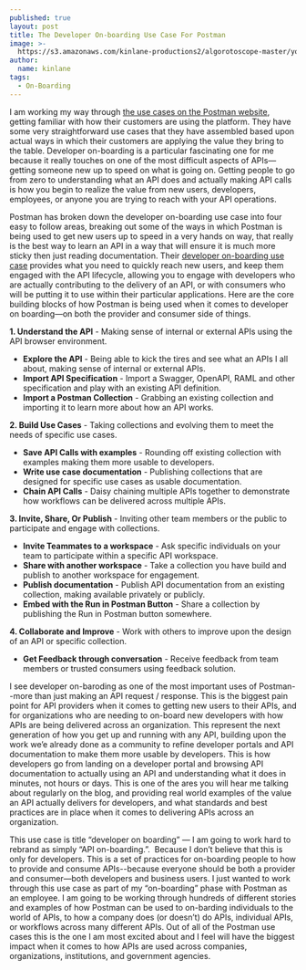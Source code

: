```yaml
---
published: true
layout: post
title: The Developer On-boarding Use Case For Postman
image: >-
  https://s3.amazonaws.com/kinlane-productions2/algorotoscope-master/yosemite-yosemite-marcel-duchamp.jpg
author:
  name: kinlane
tags:
  - On-Boarding
---
```

I am working my way through [the use cases on the Postman website](https://www.postman.com/use-cases/developer-onboarding), getting familiar with how their customers are using the platform. They have some very straightforward use cases that they have assembled based upon actual ways in which their customers are applying the value they bring to the table. Developer on-boarding is a particular fascinating one for me because it really touches on one of the most difficult aspects of APIs—getting someone new up to speed on what is going on. Getting people to go from zero to understanding what an API does and actually making API calls is how you begin to realize the value from new users, developers, employees, or anyone you are trying to reach with your API operations.

Postman has broken down the developer on-boarding use case into four easy to follow areas, breaking out some of the ways in which Postman is being used to get new users up to speed in a very hands on way, that really is the best way to learn an API in a way that will ensure it is much more sticky then just reading documentation. Their [developer on-boarding use case](https://www.postman.com/use-cases/developer-onboarding) provides what you need to quickly reach new users, and keep them engaged with the API lifecycle, allowing you to engage with developers who are actually contributing to the delivery of an API, or with consumers who will be putting it to use within their particular applications. Here are the core building blocks of how Postman is being used when it comes to developer on boarding—on both the provider and consumer side of things.

**1\. Understand the API** - Making sense of internal or external APIs using the API browser environment.

*   **Explore the API** \- Being able to kick the tires and see what an APIs I all about, making sense of internal or external APIs.
*   **Import API Specification** \- Import a Swagger, OpenAPI, RAML and other specification and play with an existing API definition.
*   **Import a Postman Collection** \- Grabbing an existing collection and importing it to learn more about how an API works.

**2\. Build Use Cases** - Taking collections and evolving them to meet the needs of specific use cases.

*   **Save API Calls with examples** - Rounding off existing collection with examples making them more usable to developers.
*   **Write use case documentation** \- Publishing collections that are designed for specific use cases as usable documentation.
*   **Chain API Calls** \- Daisy chaining multiple APIs together to demonstrate how workflows can be delivered across multiple APIs.

**3\. Invite, Share, Or Publish** - Inviting other team members or the public to participate and engage with collections.

*   **Invite Teammates to a workspace** \- Ask specific individuals on your team to participate within a specific API workspace.
*   **Share with another workspace** \- Take a collection you have build and publish to another workspace for engagement.
*   **Publish documentation** \- Publish API documentation from an existing collection, making available privately or publicly.
*   **Embed with the Run in Postman Button** - Share a collection by publishing the Run in Postman button somewhere.

**4\. Collaborate and Improve** \- Work with others to improve upon the design of an API or specific collection.

*   **Get Feedback through conversation** - Receive feedback from team members or trusted consumers using feedback solution.

I see developer on-baroding as one of the most important uses of Postman--more than just making an API request / response. This is the biggest pain point for API providers when it comes to getting new users to their APIs, and for organizations who are needing to on-board new developers with how APIs are being delivered across an organization. This represent the next generation of how you get up and running with any API, building upon the work we’e already done as a community to refine developer portals and API documentation to make them more usable by developers. This is how developers go from landing on a developer portal and browsing API documentation to actually using an API and understanding what it does in minutes, not hours or days. This is one of the ares you will hear me talking about regularly on the blog, and providing real world examples of the value an API actually delivers for developers, and what standards and best practices are in place when it comes to delivering APIs across an organization.

This use case is title “developer on boarding” — I am going to work hard to rebrand as simply “API on-boarding.”.  Because I don’t believe that this is only for developers. This is a set of practices for on-boarding people to how to provide and consume APIs--because everyone should be both a provider and consumer—both developers and business users. I just wanted to work through this use case as part of my “on-boarding” phase with Postman as an employee. I am going to be working through hundreds of different stories and examples of how Postman can be used to on-barding individuals to the world of APIs, to how a company does (or doesn’t) do APIs, individual APIs, or workflows across many different APIs. Out of all of the Postman use cases this is the one I am most excited about and I feel will have the biggest impact when it comes to how APIs are used across companies, organizations, institutions, and government agencies.